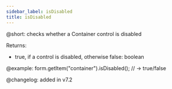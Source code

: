 ```yaml
---
sidebar_label: isDisabled
title: isDisabled
---
```


@short: checks whether a Container control is disabled


Returns:
- true, if a control is disabled, otherwise false: boolean 

@example: form.getItem("container").isDisabled(); 
// -> true/false

@changelog: added in v7.2
